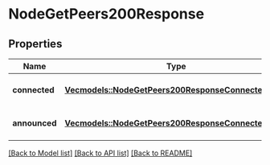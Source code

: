 # NodeGetPeers200Response

## Properties

| Name          | Type                                                                                                   | Description | Notes                        |
| ------------- | ------------------------------------------------------------------------------------------------------ | ----------- | ---------------------------- |
| **connected** | [**Vec<models::NodeGetPeers200ResponseConnectedInner>**](nodeGetPeers_200_response_connected_inner.md) |             | [optional] [default to None] |
| **announced** | [**Vec<models::NodeGetPeers200ResponseConnectedInner>**](nodeGetPeers_200_response_connected_inner.md) |             | [optional] [default to None] |

[[Back to Model list]](../README.md#documentation-for-models) [[Back to API list]](../README.md#documentation-for-api-endpoints) [[Back to README]](../README.md)
